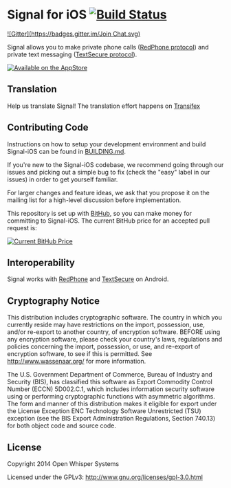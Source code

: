 # Signal for iOS [![Build Status](https://travis-ci.org/WhisperSystems/Signal-iOS.svg?branch=master)](https://travis-ci.org/WhisperSystems/Signal-iOS)
[![Gitter](https://badges.gitter.im/Join Chat.svg)](https://gitter.im/WhisperSystems/Signal-iOS?utm_source=badge&utm_medium=badge&utm_campaign=pr-badge&utm_content=badge)

Signal allows you to make private phone calls ([RedPhone protocol](https://github.com/WhisperSystems/RedPhone/wiki)) and private text messaging ([TextSecure protocol](https://github.com/WhisperSystems/TextSecure/wiki)).

[![Available on the AppStore](http://cl.ly/WouG/Download_on_the_App_Store_Badge_US-UK_135x40.svg)](https://itunes.apple.com/app/id874139669)

## Translation

Help us translate Signal! The translation effort happens on [Transifex](https://www.transifex.com/projects/p/signal-ios/)

## Contributing Code
Instructions on how to setup your development environment and build Signal-iOS can be found in  [BUILDING.md](https://github.com/WhisperSystems/Signal-iOS/blob/master/BUILDING.md).

If you're new to the Signal-iOS codebase, we recommend going through our issues and picking out a simple bug to fix (check the "easy" label in our issues) in order to get yourself familiar.

For larger changes and feature ideas, we ask that you propose it on the mailing list for a high-level discussion before implementation.

This repository is set up with [BitHub](https://whispersystems.org/blog/bithub/), so you can make money for committing to Signal-iOS. The current BitHub price for an accepted pull request is:

[![Current BitHub Price](https://bithub.herokuapp.com/v1/status/payment/commit/)](https://whispersystems.org/blog/bithub/)

## Interoperability 

Signal works with [RedPhone](https://github.com/WhisperSystems/Redphone) and [TextSecure](https://github.com/WhisperSystems/TextSecure) on Android.

## Cryptography Notice

This distribution includes cryptographic software. The country in which you currently reside may have restrictions on the import, possession, use, and/or re-export to another country, of encryption software. 
BEFORE using any encryption software, please check your country's laws, regulations and policies concerning the import, possession, or use, and re-export of encryption software, to see if this is permitted. 
See <http://www.wassenaar.org/> for more information.

The U.S. Government Department of Commerce, Bureau of Industry and Security (BIS), has classified this software as Export Commodity Control Number (ECCN) 5D002.C.1, which includes information security software using or performing cryptographic functions with asymmetric algorithms. 
The form and manner of this distribution makes it eligible for export under the License Exception ENC Technology Software Unrestricted (TSU) exception (see the BIS Export Administration Regulations, Section 740.13) for both object code and source code.

## License

Copyright 2014 Open Whisper Systems

Licensed under the GPLv3: http://www.gnu.org/licenses/gpl-3.0.html
